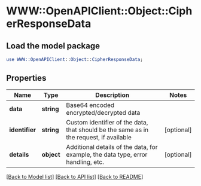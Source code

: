 # WWW::OpenAPIClient::Object::CipherResponseData

## Load the model package
```perl
use WWW::OpenAPIClient::Object::CipherResponseData;
```

## Properties
Name | Type | Description | Notes
------------ | ------------- | ------------- | -------------
**data** | **string** | Base64 encoded encrypted/decrypted data | 
**identifier** | **string** | Custom identifier of the data, that should be the same as in the request, if available | [optional] 
**details** | **object** | Additional details of the data, for example, the data type, error handling, etc. | [optional] 

[[Back to Model list]](../README.md#documentation-for-models) [[Back to API list]](../README.md#documentation-for-api-endpoints) [[Back to README]](../README.md)


